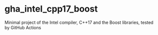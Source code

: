 # gha_intel_cpp17_boost
Minimal project of the Intel compiler, C++17 and the Boost libraries, tested by GitHub Actions 
